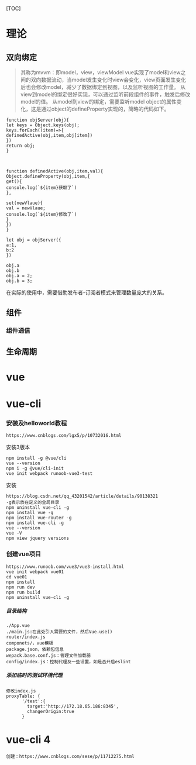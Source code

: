 [TOC]
# 理论
## 双向绑定
>  其称为mvvm：即model，view，viewModel
vue实现了model和view之间的双向数据流动，当model发生变化时view会变化，view页面发生变化后也会修改model，减少了数据绑定到视图，以及监听视图的工作量。
从view到model的绑定很好实现，可以通过监听前段组件的事件，触发后修改model的值。
从model到view的绑定，需要监听model object的属性变化，这是通过object的defineProperty实现的，简略的代码如下。

```
function objServer(obj){
let keys = Object.keys(obj);
keys.forEach((item)=>{
definedActive(obj,item,obj[item])
})
return obj;
}



function definedActive(obj,item,val){
Object.defineProperty(obj,item,{
get(){
console.log(`${item}获取了`)
},

set(newVlaue){
val = newVlaue;
console.log(`${item}修改了`)
}
})
}

let obj = objServer({
a:1,
b:2
})

obj.a
obj.b
obj.a = 2;
obj.b = 3;
```
在实际的使用中，需要借助发布者-订阅者模式来管理数量庞大的关系。
### 
## 组件
### 组件通信
## 生命周期
# vue

# vue-cli

### 安装及helloworld教程

```
https://www.cnblogs.com/lgx5/p/10732016.html
```

安装3版本

```
npm install -g @vue/cli
vue --version
npm i -g @vue/cli-init
vue init webpack runoob-vue3-test
```

安装

```
https://blog.csdn.net/qq_43201542/article/details/90138321
-g表示放在定义的全局目录
npm uninstall vue-cli -g
npm install vue -g 
npm install vue-router -g
npm install vue-cli -g
vue --version
vue -V
npm view jquery versions
```



### 创建vue项目

```
https://www.runoob.com/vue3/vue3-install.html
vue init webpack vue01
cd vue01
npm install
npm run dev
npm run build
npm uninstall vue-cli -g
```

##### 目录结构

```
./App.vue 
./main.js:在此处引入需要的文件，然后Vue.use()
router/index.js
componets/，vue模板
package.json，依赖包信息
wepack.base.conf.js：管理文件加载器
config/index.js：控制代理及一些设置，如是否开启eslint
```

##### 添加临时的测试环境代理

```
修改index.js
proxyTable: {
      '/test':{
        target:'http://172.18.65.186:8345',
        changerOrigin:true
      }
```

# vue-cli 4

```
创建：https://www.cnblogs.com/sese/p/11712275.html
```